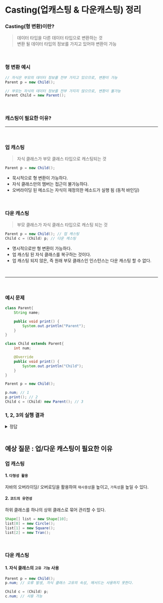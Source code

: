 # Casting(업캐스팅 & 다운캐스팅) 정리

### Casting(형 변환)이란?
> 데이터 타입을 다른 데이터 타입으로 변환하는 것 <br>
변환 될 데이터 타입의 정보를 가지고 있어야 변환이 가능

<br>

### 형 변환 예시
``` java
// 자식은 부모의 데이터 정보를 전부 가지고 있으므로, 변환이 가능
Parent p = new Child(); 

// 부모는 자식의 데이터 정보를 전부 가지지 않으므로, 변환이 불가능
Parent Child = new Parent(); 
```
<br>

### 캐스팅이 필요한 이유?



<hr> <br>

### 업 캐스팅
> 자식 클래스가 부모 클래스 타입으로 캐스팅되는 것 <br>
 
``` java
Parent p = new Child();
```
- 묵시적으로 형 변환이 가능하다.<br>
- 자식 클래스만의 멤버는 접근이 불가능하다. <br>
- 오버라이딩 된 메소드는 자식이 재정의한 메소드가 실행 됨 (동적 바인딩)

<br>

### 다운 캐스팅
> 부모 클래스가 자식 클래스 타입으로 캐스팅 되는 것 <br>

``` java
Parent p = new Child(); // 업 캐스팅
Child c = (Child) p; // 다운 캐스팅
```
- 명시적으로만 형 변환이 가능하다.<br>
- 업 캐스팅 된 자식 클래스를 복구하는 것이다.
- 업 캐스팅 되지 않은, 즉 원래 부모 클래스인 인스턴스는 다운 캐스팅 할  수 없다.

<br> 
<hr> <br>


### 예시 문제

``` java
class Parent{
	String name;

	public void print() {
		System.out.println("Parent");
	}
}

class Child extends Parent{
	int num;

	@Override
	public void print() {
		System.out.println("Child");
	}
}

Parent p = new Child(); 

p.num; // 1
p.print(); // 2
Child c = (Child) new Parent(); // 3
```
### 1, 2, 3의 실행 결과

<details>
<summary>정답</summary>

<!-- summary 아래 한칸 공백 두어야함 -->
> (1) 오류 발생 - 자식 클래스 고유의 속성, 메서드는 사용하지 못한다. <br> 
(2) Child - 동적 바인딩이 되어 자식이 오버라이드한 메서드가 호출된다. <br> 
(3) ClassCastException - 문법오류는 아니라 컴파일 단계에서 통과되지만, 런타임 단계에서 예외가 발생

</details>

<br>

## 예상 질문 : 업/다운 캐스팅이 필요한 이유


### 업 캐스팅
#### 1. `다형성 활용`
자바의 오버라이딩/ 오버로딩을 활용하여 `재사용성`을 높이고, `가독성`을 높일 수 있다.

#### 2. `코드의 유연성`
하위 클래스를 하나의 상위 클래스로 묶어 관리할 수 있다. 
``` java
Shape[] list = new Shape[10];
list[0] = new Circle();
list[1] = new Square();
list[2] = new Tran();
```

<br>

### 다운 캐스팅
#### 1. 자식 클래스의 `고유 기능` 사용
``` java
Parent p = new Child();
p.num; // 오류 발생, 자식 클래스 고유의 속성, 메서드는 사용하지 못한다.

Child c = (Child) p;
c.num; // 사용 가능
```
